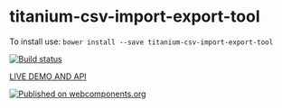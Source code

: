 # titanium-csv-import-export-tool


To install use: `bower install --save titanium-csv-import-export-tool`

<!-- 
TODO: change the below after setting up appveyor
-->

[![Build status](https://ci.appveyor.com/api/projects/status/60iil13yojc3ivd6/branch/master?svg=true)](https://ci.appveyor.com/project/gfportfolio/titanium-csv-import-export-tool/branch/master)

[ LIVE DEMO AND API ](https://www.webcomponents.org/element/LssPolymerElements/titanium-circle-letter-icon)

[![Published on webcomponents.org](https://img.shields.io/badge/webcomponents.org-published-blue.svg)](https://www.webcomponents.org/element/titanium-circle-letter-icon/titanium-circle-letter-icon)

<!---
```
<custom-element-demo>
  <template is="dom-bind">
    <script src="../webcomponentsjs/webcomponents-lite.js"></script>
    <link rel="import" href="demo/index.html">
    <x-demo></x-demo>
    <next-code-block></next-code-block>
  </template>
</custom-element-demo>
```
-->
```html

```
